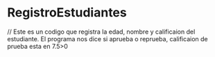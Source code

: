 # RegistroEstudiantes
// Este es un codigo que registra la edad, nombre y calificaion del estudiante. El programa nos dice si aprueba o reprueba, calificaion de prueba esta en 7.5>0
